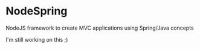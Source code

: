 # NodeSpring

NodeJS framework to create MVC applications using Spring/Java concepts

I'm still working on this ;)
